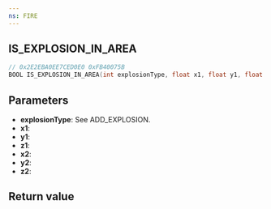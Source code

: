 ```yaml
---
ns: FIRE
---
```

## IS_EXPLOSION_IN_AREA

```c
// 0x2E2EBA0EE7CED0E0 0xFB40075B
BOOL IS_EXPLOSION_IN_AREA(int explosionType, float x1, float y1, float z1, float x2, float y2, float z2);
```


## Parameters
* **explosionType**: See ADD_EXPLOSION.
* **x1**: 
* **y1**: 
* **z1**: 
* **x2**: 
* **y2**: 
* **z2**: 

## Return value
